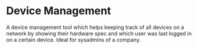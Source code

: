 # Device Management
A device management tool which helps keeping track of all devices on a network by showing their hardware spec and which user was last logged in on a certain device. Ideal for sysadmins of a company.
